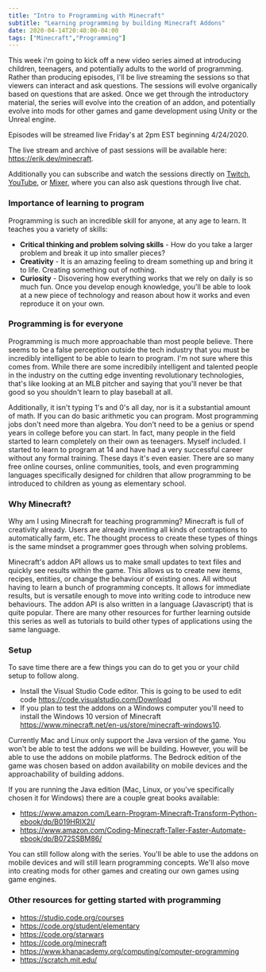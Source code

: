 ```yaml
---
title: "Intro to Programming with Minecraft"
subtitle: "Learning programming by building Minecraft Addons"
date: 2020-04-14T20:40:00-04:00
tags: ["Minecraft","Programming"]
---
```


This week i'm going to kick off a new video series aimed at introducing children, teenagers, and potentially adults to the world of programming. Rather than producing episodes, I'll be live streaming the sessions so that viewers can interact and ask questions. The sessions will evolve organically based on questions that are asked. Once we get through the introductory material, the series will evolve into the creation of an addon, and potentially evolve into mods for other games and game development using Unity or the Unreal engine.

Episodes will be streamed live Friday's at 2pm EST beginning 4/24/2020.

The live stream and archive of past sessions will be available here: https://erik.dev/minecraft.

 Additionally you can subscribe and watch the sessions directly on [Twitch](https://twitch.tv/ErikDotDev), [YouTube](https://www.youtube.com/channel/UCZVEaATrwhATy2PIIOp442A), or [Mixer](https://mixer.com/ErikDotDev), where you can also ask questions through live chat.

### Importance of learning to program
Programming is such an incredible skill for anyone, at any age to learn. It teaches you a variety of skills:
- **Critical thinking and problem solving skills** - How do you take a larger problem and break it up into smaller pieces?
- **Creativity** - It is an amazing feeling to dream something up and bring it to life. Creating something out of nothing.
- **Curiosity** - Disovering how everything works that we rely on daily is so much fun. Once you develop enough knowledge, you'll be able to look at a new piece of technology and reason about how it works and even reproduce it on your own.

### Programming is for everyone
Programming is much more approachable than most people believe. There seems to be a false perception outside the tech industry that you must be incredibly intelligent to be able to learn to program. I'm not sure where this comes from. While there are some incredibily intelligent and talented people in the industry on the cutting edge inventing revolutionary technologies, that's like looking at an MLB pitcher and saying that you'll never be that good so you shouldn't learn to play baseball at all.

Additionally, it isn't typing 1's and 0's all day, nor is it a substantial amount of math. If you can do basic arithmetic you can program. Most programming jobs don't need more than algebra. You don't need to be a genius or spend years in college before you can start. In fact, many people in the field started to learn completely on their own as teenagers. Myself included. I started to learn to program at 14 and have had a very successful career without any formal training. These days it's even easier. There are so many free online courses, online communities, tools, and even programming languages specifically designed for children that allow programming to be introduced to children as young as elementary school.

### Why Minecraft?
Why am I using Minecraft for teaching programming? Minecraft is full of creativity already. Users are already inventing all kinds of contraptions to automatically farm, etc. The thought process to create these types of things is the same mindset a programmer goes through when solving problems.

Minecraft's addon API allows us to make small updates to text files and quickly see results within the game. This allows us to create new items, recipes, entities, or change the behaviour of existing ones. All without having to learn a bunch of programming concepts. It allows for immediate results, but is versatile enough to move into writing code to introduce new behaviours. The addon API is also written in a language (Javascript) that is quite popular. There are many other resources for further learning outside this series as well as tutorials to build other types of applications using the same language.

### Setup
To save time there are a few things you can do to get you or your child setup to follow along.

- Install the Visual Studio Code editor. This is going to be used to edit code https://code.visualstudio.com/Download
- If you plan to test the addons on a Windows computer you'll need to install the Windows 10 version of Minecraft https://www.minecraft.net/en-us/store/minecraft-windows10. 

Currently Mac and Linux only support the Java version of the game. You won't be able to test the addons we will be building. However, you will be able to use the addons on mobile platforms. The Bedrock edition of the game was chosen based on addon availability on mobile devices and the approachability of building addons.

If you are running the Java edition (Mac, Linux, or you've specifically chosen it for Windows) there are a couple great books available:
- https://www.amazon.com/Learn-Program-Minecraft-Transform-Python-ebook/dp/B019HRIX2I/
- https://www.amazon.com/Coding-Minecraft-Taller-Faster-Automate-ebook/dp/B072SSBM86/

You can still follow along with the series. You'll be able to use the addons on mobile devices and will still learn programming concepts. We'll also move into creating mods for other games and creating our own games using game engines.

### Other resources for getting started with programming
- https://studio.code.org/courses
- https://code.org/student/elementary
- https://code.org/starwars
- https://code.org/minecraft
- https://www.khanacademy.org/computing/computer-programming
- https://scratch.mit.edu/